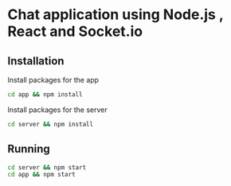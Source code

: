 # Chat application using Node.js , React and Socket.io 

## Installation 

Install packages for the app
```bash
cd app && npm install
```

Install packages for the server
```bash
cd server && npm install
```

## Running 

```bash
cd server && npm start
cd app && npm start
```